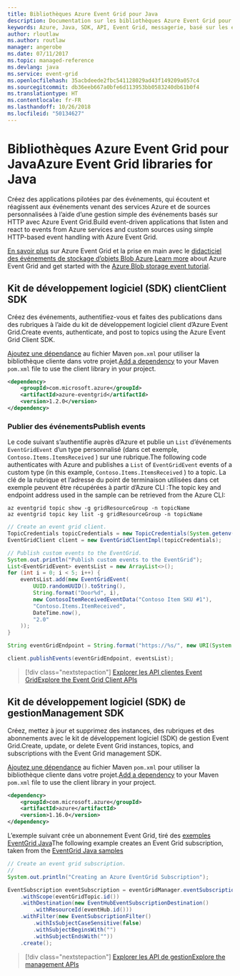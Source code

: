 ```yaml
---
title: Bibliothèques Azure Event Grid pour Java
description: Documentation sur les bibliothèques Azure Event Grid pour Java
keywords: Azure, Java, SDK, API, Event Grid, messagerie, basé sur les événements
author: rloutlaw
ms.author: routlaw
manager: angerobe
ms.date: 07/11/2017
ms.topic: managed-reference
ms.devlang: java
ms.service: event-grid
ms.openlocfilehash: 35acbdeede2fbc541128029ad43f149209a057c4
ms.sourcegitcommit: db36eeb667a0bfe6d113953bb0583240db61b0f4
ms.translationtype: HT
ms.contentlocale: fr-FR
ms.lasthandoff: 10/26/2018
ms.locfileid: "50134627"
---
```

# <a name="azure-event-grid-libraries-for-java"></a><span data-ttu-id="e7572-104">Bibliothèques Azure Event Grid pour Java</span><span class="sxs-lookup"><span data-stu-id="e7572-104">Azure Event Grid libraries for Java</span></span>

<span data-ttu-id="e7572-105">Créez des applications pilotées par des événements, qui écoutent et réagissent aux événements venant des services Azure et de sources personnalisées à l’aide d’une gestion simple des événements basés sur HTTP avec Azure Event Grid.</span><span class="sxs-lookup"><span data-stu-id="e7572-105">Build event-driven applications that listen and react to events from Azure services and custom sources using simple HTTP-based event handling with Azure Event Grid.</span></span>

<span data-ttu-id="e7572-106">[En savoir plus](/azure/event-grid/overview) sur Azure Event Grid et la prise en main avec le [didacticiel des événements de stockage d’objets Blob Azure](/azure/storage/blobs/storage-blob-event-quickstart).</span><span class="sxs-lookup"><span data-stu-id="e7572-106">[Learn more](/azure/event-grid/overview) about Azure Event Grid and get started with the [Azure Blob storage event tutorial](/azure/storage/blobs/storage-blob-event-quickstart).</span></span> 

## <a name="client-sdk"></a><span data-ttu-id="e7572-107">Kit de développement logiciel (SDK) client</span><span class="sxs-lookup"><span data-stu-id="e7572-107">Client SDK</span></span>

<span data-ttu-id="e7572-108">Créez des événements, authentifiez-vous et faites des publications dans des rubriques à l’aide du kit de développement logiciel client d’Azure Event Grid.</span><span class="sxs-lookup"><span data-stu-id="e7572-108">Create events, authenticate, and post to topics using the Azure Event Grid Client SDK.</span></span>

<span data-ttu-id="e7572-109">[Ajoutez une dépendance](https://maven.apache.org/guides/getting-started/index.html#How_do_I_use_external_dependencies) au fichier Maven `pom.xml` pour utiliser la bibliothèque cliente dans votre projet.</span><span class="sxs-lookup"><span data-stu-id="e7572-109">[Add a dependency](https://maven.apache.org/guides/getting-started/index.html#How_do_I_use_external_dependencies) to your Maven `pom.xml` file to use the client library in your project.</span></span>

```XML
<dependency>
    <groupId>com.microsoft.azure</groupId>
    <artifactId>azure-eventgrid</artifactId>
    <version>1.2.0</version>
</dependency>
```   

### <a name="publish-events"></a><span data-ttu-id="e7572-110">Publier des événements</span><span class="sxs-lookup"><span data-stu-id="e7572-110">Publish events</span></span>

<span data-ttu-id="e7572-111">Le code suivant s’authentifie auprès d’Azure et publie un `List` d’événements `EventGridEvent` d’un type personnalisé (dans cet exemple, `Contoso.Items.ItemsReceived` ) sur une rubrique.</span><span class="sxs-lookup"><span data-stu-id="e7572-111">The following code authenticates with Azure and publishes a `List` of  `EventGridEvent` events of a custom type (in this example, `Contoso.Items.ItemsReceived` ) to a topic.</span></span> <span data-ttu-id="e7572-112">La clé de la rubrique et l’adresse du point de terminaison utilisées dans cet exemple peuvent être récupérées à partir d’Azure CLI :</span><span class="sxs-lookup"><span data-stu-id="e7572-112">The topic key and endpoint address used in the sample can be retrieved from the Azure CLI:</span></span>

```azurecli-interactive
az eventgrid topic show -g gridResourceGroup -n topicName
az eventgrid topic key list -g gridResourceGroup -n topicName
```

```java
// Create an event grid client.
TopicCredentials topicCredentials = new TopicCredentials(System.getenv("EVENTGRID_TOPIC_KEY"));
EventGridClient client = new EventGridClientImpl(topicCredentials);

// Publish custom events to the EventGrid.
System.out.println("Publish custom events to the EventGrid");
List<EventGridEvent> eventsList = new ArrayList<>();
for (int i = 0; i < 5; i++) {
    eventsList.add(new EventGridEvent(
        UUID.randomUUID().toString(),
        String.format("Door%d", i),
        new ContosoItemReceivedEventData("Contoso Item SKU #1"),
        "Contoso.Items.ItemReceived",
        DateTime.now(),
        "2.0"
    ));
}

String eventGridEndpoint = String.format("https://%s/", new URI(System.getenv("EVENTGRID_TOPIC_ENDPOINT")).getHost());

client.publishEvents(eventGridEndpoint, eventsList);
```

> [!div class="nextstepaction"]
> [<span data-ttu-id="e7572-113">Explorer les API clientes Event Grid</span><span class="sxs-lookup"><span data-stu-id="e7572-113">Explore the Event Grid Client APIs</span></span>](/java/api/overview/azure/eventgrid/client)

## <a name="management-sdk"></a><span data-ttu-id="e7572-114">Kit de développement logiciel (SDK) de gestion</span><span class="sxs-lookup"><span data-stu-id="e7572-114">Management SDK</span></span>

<span data-ttu-id="e7572-115">Créez, mettez à jour et supprimez des instances, des rubriques et des abonnements avec le kit de développement logiciel (SDK) de gestion Event Grid.</span><span class="sxs-lookup"><span data-stu-id="e7572-115">Create, update, or delete Event Grid instances, topics, and subscriptions with the Event Grid management SDK.</span></span>

<span data-ttu-id="e7572-116">[Ajoutez une dépendance](https://maven.apache.org/guides/getting-started/index.html#How_do_I_use_external_dependencies) au fichier Maven `pom.xml` pour utiliser la bibliothèque cliente dans votre projet.</span><span class="sxs-lookup"><span data-stu-id="e7572-116">[Add a dependency](https://maven.apache.org/guides/getting-started/index.html#How_do_I_use_external_dependencies) to your Maven `pom.xml` file to use the client library in your project.</span></span>

```XML
<dependency>
    <groupId>com.microsoft.azure</groupId>
    <artifactId>azure</artifactId>
    <version>1.16.0</version>
</dependency>
```   

<span data-ttu-id="e7572-117">L’exemple suivant crée un abonnement Event Grid, tiré des [exemples EventGrid Java](https://github.com/Azure-Samples/event-grid-java-publish-consume-events)</span><span class="sxs-lookup"><span data-stu-id="e7572-117">The following example creates an Event Grid subscription, taken from the [EventGrid Java samples](https://github.com/Azure-Samples/event-grid-java-publish-consume-events)</span></span>

```java
// Create an event grid subscription.
//
System.out.println("Creating an Azure EventGrid Subscription");

EventSubscription eventSubscription = eventGridManager.eventSubscriptions().define(eventSubscriptionName)
    .withScope(eventGridTopic.id())
    .withDestination(new EventHubEventSubscriptionDestination()
        .withResourceId(eventHub.id()))
    .withFilter(new EventSubscriptionFilter()
        .withIsSubjectCaseSensitive(false)
        .withSubjectBeginsWith("")
        .withSubjectEndsWith(""))
    .create();
```

> [!div class="nextstepaction"]
> [<span data-ttu-id="e7572-118">Explorer les API de gestion</span><span class="sxs-lookup"><span data-stu-id="e7572-118">Explore the management APIs</span></span>](/java/api/overview/azure/eventgrid/management)